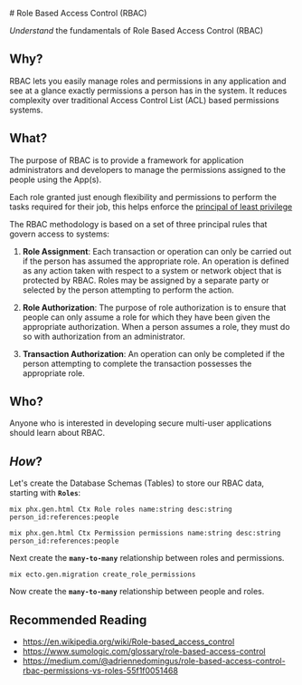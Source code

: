 # Role Based Access Control (RBAC)

_Understand_ the fundamentals of Role Based Access Control (RBAC)

## Why?

RBAC lets you easily manage roles and permissions in any application
and see at a glance exactly permissions a person has in the system.
It reduces complexity over traditional
Access Control List (ACL) based permissions systems. 


## What?

The purpose of RBAC is to provide a framework
for application administrators and developers
to manage the permissions assigned to the people using the App(s).

Each role granted just enough flexibility and permissions 
to perform the tasks required for their job, 
this helps enforce the 
[principal of least privilege](https://en.wikipedia.org/wiki/Principle_of_least_privilege)

The RBAC methodology is based on a set of three principal rules 
that govern access to systems:

1. **Role Assignment**: 
Each transaction or operation can only be carried out 
if the person has assumed the appropriate role. 
An operation is defined as any action taken 
with respect to a system or network object that is protected by RBAC. 
Roles may be assigned by a separate party 
or selected by the person attempting to perform the action.

2. **Role Authorization**: 
The purpose of role authorization 
is to ensure that people can only assume a role 
for which they have been given the appropriate authorization. 
When a person assumes a role, 
they must do so with authorization from an administrator.

3. **Transaction Authorization**: 
An operation can only be completed 
if the person attempting to complete the transaction 
possesses the appropriate role.


## Who?

Anyone who is interested in developing secure multi-user applications
should learn about RBAC.


## _How_?

Let's create the Database Schemas (Tables) to store our RBAC data,
starting with **`Roles`**:

```
mix phx.gen.html Ctx Role roles name:string desc:string person_id:references:people
```


```
mix phx.gen.html Ctx Permission permissions name:string desc:string person_id:references:people
```

Next create the **`many-to-many`** relationship between roles and permissions.

```
mix ecto.gen.migration create_role_permissions
```

Now create the **`many-to-many`** relationship between people and roles.




## Recommended Reading

+ https://en.wikipedia.org/wiki/Role-based_access_control
+ https://www.sumologic.com/glossary/role-based-access-control
+ https://medium.com/@adriennedomingus/role-based-access-control-rbac-permissions-vs-roles-55f1f0051468
